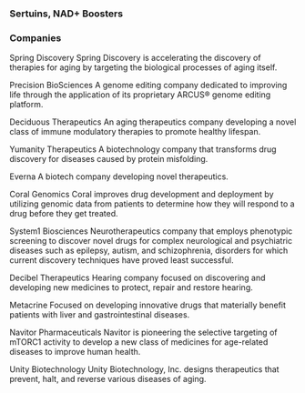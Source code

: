 ### Sertuins, NAD+ Boosters



### Companies


Spring Discovery
Spring Discovery is accelerating the discovery of therapies for aging by targeting the biological processes of aging itself.

Precision BioSciences
A genome editing company dedicated to improving life through the application of its proprietary ARCUS® genome editing platform.

Deciduous Therapeutics
An aging therapeutics company developing a novel class of immune modulatory therapies to promote healthy lifespan.

Yumanity Therapeutics
A biotechnology company that transforms drug discovery for diseases caused by protein misfolding.

Everna
A biotech company developing novel therapeutics.

Coral Genomics
Coral improves drug development and deployment by utilizing genomic data from patients to determine how they will respond to a drug before they get treated.

System1 Biosciences
Neurotherapeutics company that employs phenotypic screening to discover novel drugs for complex neurological and psychiatric diseases such as epilepsy, autism, and schizophrenia, disorders for which current discovery techniques have proved least successful.

Decibel Therapeutics
Hearing company focused on discovering and developing new medicines to protect, repair and restore hearing.

Metacrine
Focused on developing innovative drugs that materially benefit patients with liver and gastrointestinal diseases.

Navitor Pharmaceuticals
Navitor is pioneering the selective targeting of mTORC1 activity to develop a new class of medicines for age-related diseases to improve human health.

Unity Biotechnology
Unity Biotechnology, Inc. designs therapeutics that prevent, halt, and reverse various diseases of aging.